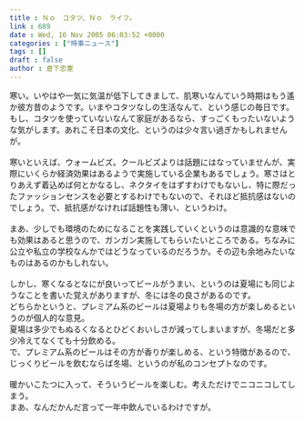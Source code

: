 ```yaml
---
title : Ｎｏ　コタツ、Ｎｏ　ライフ。
link : 689
date : Wed, 16 Nov 2005 06:03:52 +0000
categories : ["時事ニュース"]
tags : []
draft : false
author : 倉下忠憲
---
```


寒い。いやはや一気に気温が低下してきまして、肌寒いなんていう時期はもう遙か彼方昔のようです。いまやコタツなしの生活なんて、という感じの毎日です。<BR>もし、コタツを使っていないなんて家庭があるなら、すっごくもったいないような気がします。あれこそ日本の文化、というのは少々言い過ぎかもしれませんが。<BR><BR>寒いといえば、ウォームビズ。クールビズよりは話題にはなっていませんが、実際にいくらか経済効果はあるようで実施している企業もあるでしょう。寒さはとりあえず着込めば何とかなるし、ネクタイをはずすわけでもないし、特に際だったファッションセンスを必要とするわけでもないので、それほど抵抗感はないのでしょう。で、抵抗感がなければ話題性も薄い、というわけ。<BR><BR>まあ、少しでも環境のためになることを実践していくというのは意識的な意味でも効果はあると思うので、ガンガン実施してもらいたいところである。ちなみに公立や私立の学校なんかではどうなっているのだろうか。その辺も余地みたいなものはあるのかもしれない。<BR><BR>しかし、寒くなるとなにが良いってビールがうまい、というのは夏場にも同じようなことを書いた覚えがありますが、冬には冬の良さがあるのです。<BR>どちらかというと、プレミアム系のビールは夏場よりも冬場の方が楽しめるというのが個人的な意見。<BR>夏場は多少でもぬるくなるとひどくおいしさが減ってしまいますが、冬場だと多少冷えてなくても十分飲める。<BR>で、プレミアム系のビールはその方が香りが楽しめる、という特徴があるので、じっくりビールを飲むならば冬場、というのが私のコンセプトなのです。<BR><BR>暖かいこたつに入って、そういうビールを楽しむ。考えただけでニコニコしてしまう。<BR>まあ、なんだかんだ言って一年中飲んでいるわけですが。<br><br>
